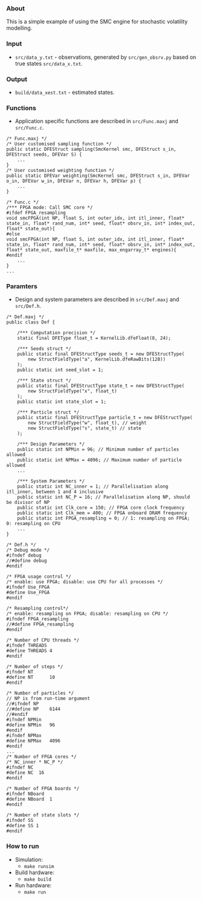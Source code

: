 ### About

This is a simple example of using the SMC engine for stochastic volatility modelling.

### Input

 * `src/data_y.txt` - observations, generated by `src/gen_obsrv.py` based on true states `src/data_x.txt`.

### Output

 * `build/data_xest.txt` - estimated states.

### Functions

 * Application specific functions are described in `src/Func.maxj` and `src/Func.c`.
```
/* Func.maxj */
/* User customised sampling function */
public static DFEStruct sampling(SmcKernel smc, DFEStruct s_in, DFEStruct seeds, DFEVar S) {
	...
}
/* User customised weighting function */
public static DFEVar weighting(SmcKernel smc, DFEStruct s_in, DFEVar o_in, DFEVar w_in, DFEVar n, DFEVar h, DFEVar p) {
	...
}
```
```
/* Func.c */
/*** FPGA mode: Call SMC core */
#ifdef FPGA_resampling
void smcFPGA(int NP, float S, int outer_idx, int itl_inner, float* state_in, float* rand_num, int* seed, float* obsrv_in, int* index_out, float* state_out){
#else
void smcFPGA(int NP, float S, int outer_idx, int itl_inner, float* state_in, float* rand_num, int* seed, float* obsrv_in, int* index_out, float* state_out, maxfile_t* maxfile, max_engarray_t* engines){
#endif
	...
}
...
```

### Paramters

* Design and system parameters are described in `src/Def.maxj` and `src/Def.h`.
```
/* Def.maxj */
public class Def {

	/*** Computation precision */
	static final DFEType float_t = KernelLib.dfeFloat(8, 24);

	/*** Seeds struct */
	public static final DFEStructType seeds_t = new DFEStructType(
		new StructFieldType("a", KernelLib.dfeRawBits(128))
	);
	public static int seed_slot = 1;

	/*** State struct */
	public static final DFEStructType state_t = new DFEStructType(
		new StructFieldType("x", float_t)
	);
	public static int state_slot = 1;

	/*** Particle struct */
	public static final DFEStructType particle_t = new DFEStructType(
		new StructFieldType("w", float_t), // weight
		new StructFieldType("s", state_t) // state
	);

	/*** Design Parameters */
	public static int NPMin = 96; // Minimum number of particles allowed
	public static int NPMax = 4096; // Maximum number of particle allowed
	...

	/*** System Parameters */
	public static int NC_inner = 1; // Parallelisation along itl_inner, between 1 and 4 inclusive
	public static int NC_P = 16; // Parallelisation along NP, should be divisor of NP
	public static int Clk_core = 150; // FPGA core clock frequency
	public static int Clk_mem = 400; // FPGA onboard DRAM frequency
	public static int FPGA_resampling = 0; // 1: resampling on FPGA; 0: resampling on CPU
	...
}
```
```
/* Def.h */
/* Debug mode */
#ifndef debug
//#define debug
#endif

/* FPGA usage control */
/* enable: use FPGA; disable: use CPU for all processes */
#ifndef Use_FPGA
#define Use_FPGA 
#endif

/* Resampling control*/
/* enable: resampling on FPGA; disable: resampling on CPU */
#ifndef FPGA_resampling
//#define FPGA_resampling 
#endif

/* Number of CPU threads */
#ifndef THREADS
#define THREADS	4
#endif

/* Number of steps */
#ifndef NT
#define NT		10
#endif

/* Number of particles */
// NP is from run-time argument
//#ifndef NP
//#define NP	6144
//#endif
#ifndef NPMin
#define NPMin	96
#endif
#ifndef NPMax
#define NPMax	4096
#endif
...
/* Number of FPGA cores */
/* NC_inner * NC_P */
#ifndef NC
#define NC	16
#endif

/* Number of FPGA boards */
#ifndef NBoard
#define NBoard	1
#endif

/* Number of state slots */
#ifndef SS
#define SS 1
#endif
```

### How to run

 * Simulation:
 	* `make runsim`
 * Build hardware:
 	* `make build`
 * Run hardware:
 	* `make run`

